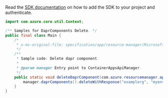 Read the [SDK documentation](https://github.com/Azure/azure-sdk-for-java/blob/azure-resourcemanager-appcontainers_1.0.0-beta.3/sdk/appcontainers/azure-resourcemanager-appcontainers/README.md) on how to add the SDK to your project and authenticate.

```java
import com.azure.core.util.Context;

/** Samples for DaprComponents Delete. */
public final class Main {
    /*
     * x-ms-original-file: specification/app/resource-manager/Microsoft.App/stable/2022-03-01/examples/DaprComponents_Delete.json
     */
    /**
     * Sample code: Delete dapr component.
     *
     * @param manager Entry point to ContainerAppsApiManager.
     */
    public static void deleteDaprComponent(com.azure.resourcemanager.appcontainers.ContainerAppsApiManager manager) {
        manager.daprComponents().deleteWithResponse("examplerg", "myenvironment", "reddog", Context.NONE);
    }
}
```
